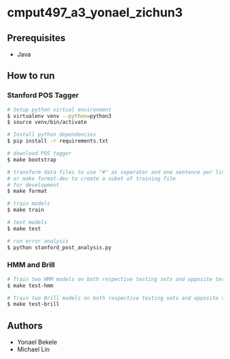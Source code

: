 # cmput497_a3_yonael_zichun3

## Prerequisites

-   Java

## How to run

### Stanford POS Tagger

```sh
# Setup python virtual environment
$ virtualenv venv --python=python3
$ source venv/bin/activate

# Install python dependencies
$ pip install -r requirements.txt

# download POS tagger
$ make bootstrap

# transform data files to use "#" as seperator and one sentence per line
# or make format-dev to create a subet of training file
# for development
$ make format

# train models
$ make train

# test models
$ make test

# run error analysis
$ python stanford_post_analysis.py
```

### HMM and Brill

```sh
# Train two HMM models on both respective testing sets and opposite testing sets
$ make test-hmm

# Train two Brill models on both respective testing sets and opposite testing sets
$ make test-brill
```

## Authors

-   Yonael Bekele
-   Michael Lin

